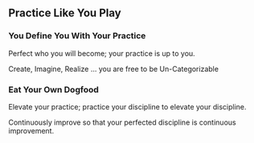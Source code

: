 ## Practice Like You Play

### You Define You With Your Practice

Perfect who you will become; your practice is up to you.

Create, Imagine, Realize ... you are free to be Un-Categorizable

### Eat Your Own Dogfood

Elevate your practice; practice your discipline to elevate your discipline.

Continuously improve so that your perfected discipline is continuous improvement.
